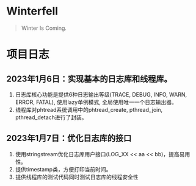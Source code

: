 <!--
 * @Author: Maoxiang Sun
 * @Date: 2023-01-06 21:21:55
 * @Description: README
-->

# Winterfell

> Winter Is Coming.



# 项目日志

## 2023年1月6日：实现基本的日志库和线程库。

1. 日志库核心功能是提供6种日志输出等级(TRACE, DEBUG, INFO, WARN, ERROR, FATAL), 使用lazy单例模式, 全局使用唯一一个日志输出器。
2. 线程库对phtread系统调用中的phtread_create, pthread_join, pthread_detach进行了封装。

## 2023年1月7日：优化日志库的接口

1. 使用stringstream优化日志库用户接口(LOG_XX \<\< aa \<\< bb)，提高易用性。
2. 提供timestamp类，方便打印当前时间。
3. 提供线程库的测试代码同时测试日志库的线程安全性


